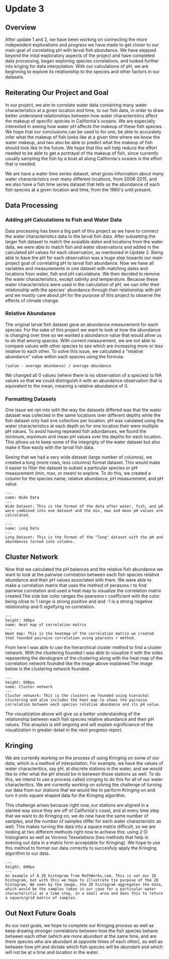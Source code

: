 # Update 3

## Overview

After update 1 and 2, we have been working on connecting the more independent explorations and progress we have made to get closer to our main goal of correlating pH with larval fish abundance. We have stepped beyond the inital exploratory aspects of the project and have completed data processing, began exploring species correlations, and looked further into kriging for data interpolation. With our calculations of pH, we are beginning to explore its relationship to the species and other factors in our datasets. 

## Reiterating Our Project and Goal

In our project, we aim to correlate water data containing many water characteristics at a given location and time, to our fish data, in order to draw better understand relationships between how water characteristics affect the makeup of specific species in California's oceans. We are especially interested in seeing how water pH affects the makeup of these fish species. We hope that our conclusions can be used to for one, be able to accurately infer what the makeup of fish looks like at a given time where we know the water makeup, and two also be able to predict what the makeup of fish should look like in the future. We hope that this will help reduce the effort needed to be able to get a portrayal of the makeup of fish, since currently usually sampling the fish by a boat all along California's oceans is the effort that is needed.

We are have a water time series dataset, what gives information about many water characteristics over many different locations, from 2008-2015, and we also have a fish time series dataset that tells us the abundance of each fish species at a given location and time, from the 1960's until present.

## Data Processing 

### Adding pH Calculations to Fish and Water Data

Data processing has been a big part of this project as we have to connect the water characterisitcs data to the larval fish data. After subsetting the larger fish dataset to match the avaialble dates and locations from the water data, we were able to match fish and water observations and added in the calculated pH values for each observation, as mentioned in Update 2. Being able to have the pH for each observation was a huge step towards our main project goal of correlating pH to larval fish abundance. Now we have all variables and measurements in one dataset with matching dates and locations from water, fish and pH calculations. We then decided to remove the water characteristics, except salinity and temperature. Because these water characteristics were used in the calculation of pH, we can infer their relationship with the species' abundance through their relationship with pH and we mostly care about pH for the purpose of this project to observe the effects of climate change. 

### Relative Abundance

The original larval fish dataset gave an abundance measurement for each species. For the sake of this project we want to look at how the abundance is changing over time so we wanted a abundance value that would allow us to do that among species. With current measurement, we are not able to compare values with other species to see which are increasing more or less relative to each other. To solve this issue, we calculated a "relative abundance" value within each species using the formula:

```
(value - average abundance) / average abundance
```

We changed all 0 values (where there is no observation of a species) to NA values so that we could distinguish it with an abundance observation that is equivalent to the mean, meaning a relative abundance of 0.

### Formatting Datasets

One issue we ran into with the way the datasets differed was that the water dataset was collected in the same locations over different depths while the fish dataset only had one collection per location. pH was calulated using the water characteristics at each depth so for one location their were multiple pH values. To avoid having repeated fish adundances, we found the minimum, maximum and mean pH values over the depths for each location. This allows us to keep some of the integrigity of the water dataset but also make it flow easily with the larval fish data. 

Seeing that we had a very wide dataset (large number of columns), we created a long (more rows, less columns) format dataset. This would make it easier to filter the dataset to subset a particular species or pH measurement (min, max, or mean) to explore. To do this, we created a column for the species name, relative abundance, pH measurement, and pH value.

```{figure} images/wide_data.png
---
name: Wide Data
---
Wide Dataset: This is the format of the data after water, fish, and pH were combined into one dataset and the min, max and mean pH values are calculated.
```

```{figure} images/long_data.png
---
name: Long Data
---
Long Dataset: This is the format of the "long" dataset with the pH and abundances turned into columns. 
```


## Cluster Network

Now that we calculated the pH balances and the relative fish abundance we want to look at the pairwise correlation between each fish species relative abundance and their pH values associated with them. We were able to make a correlation matrix that uses the method of perasons r to find pairwise correlation and used a heat map to visualize the correlation matrix created.The side bar color ranges the pearsons r coefficient with the color being close to 1 range is strong positive and and -1 is a strong negetive relationship and 0 signifying no correlation. 

```{figure} images/first_clusternetwrok.png
---
height: 300px
name: Heat map of correlation matrix 
---
Heat map: This is the heatmap of the correlation matrix we created that founded pairwise correlation using pearsons r method. 
```
From here I was able to use the hierarchical cluster method to find a cluster network. With the clustering founded I was able to visualize it with the sides repesenting the dendogram of the clustering along with the heat map of the correlation network founded like the image above explained.The image below is the clustering network founded.
```{figure} images/first_realcluster.png
---
height: 600px
name: Cluster network  
---
Cluster network: This is the clusters we founded using hierachal clustering and also includes the heat map to shows the pairwise correlation between each species relative abundance and its pH value. 
```
The visualization above will give us a better understanding of the relationship between each fish species relative abundance and their pH values. This anaylsis is still ongoing and will explain significiance of the visualization in greater detail in the next progress report.

## Kringing 

We are currently working on the process of using Kringing on some of our data, which is a method of interpolation. For example, we have the values of water characteritics, say pH, at discrete stations in the water, and we would like to infer what the pH should be in between those stations as well. To do this, we intend to use a process called cringing to do this for all of our water characteritics. We are currently working on solving the challenge of turning our data from our stations that we would like to perform Kringing on and turn it onto square shaped data for the Kringing algorithm. 

This challenge arises because right now, our stations are aligned in a slanted way since they are off of California's coast, and at every time step that we want to do Kringing on, we do now have the same number of samples, and the number of samples differ for each water characteristic as well. This makes turning the data into a square matrix difficult, so we are looking at two different methods right now to achieve this: using 2-D histograms as well as Voronoi Tesselations (two methods that help in evening out data in a matrix form acceptable for Kringing). We hope to use this method to format our data correctly to succesfuly apply the Kringing algorithm to our data.

```{figure} images/2dhist.png
---
height: 600px
---
An example of A 2D histogram from MathWorks.com. This is not our 2D histogram, but with this we hope to illustrate tje purpose of the 2D histogram. We seen by the image, the 2D histogram aggregates the data, which would be the samples taken in our case for a particular water characteristic at a time step, in a small area and does this to return a square/grid matrix of samples.
```






## Out Next Future Goals

As our next goals, we hope to complete our Kringing process as well as keep drawing stronger correlations between how the fish species behave between each other (which are more abundant at the same time, and are there species who are abundant at opposite times of each other), as well as between how pH and dictate which fish species will be abundant and which will not be at a time and location in the water.




